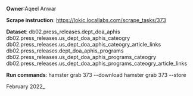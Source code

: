 **Owner**:Aqeel Anwar
 
**Scrape instruction**: https://lokic.locallabs.com/scrape_tasks/373

**Dataset**: db02.press_releases.dept_doa_aphis
             db02.press_releases.us_dept_doa_aphis_cateogry
             db02.press_releases.us_dept_doa_aphis_cateogry_article_links
             db02.press_releases.dept_doa_aphis_programs
             db02.press_releases.us_dept_doa_aphis_programs_cateogry
             db02.press_releases.us_dept_doa_aphis_programs_cateogry_article_links


**Run commands**: hamster grab 373 --download
                  hamster grab 373 --store
                 
February 2022_
